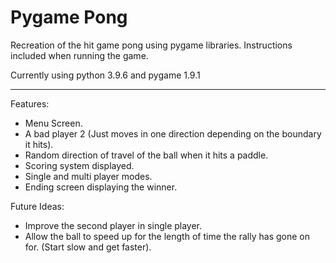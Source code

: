 # Pygame Pong
Recreation of the hit game pong using pygame libraries. Instructions included when running the game.

Currently using python 3.9.6 and pygame 1.9.1

---
Features:
- Menu Screen.
- A bad player 2 (Just moves in one direction depending on the boundary it hits).
- Random direction of travel of the ball when it hits a paddle.
- Scoring system displayed.
- Single and multi player modes.
- Ending screen displaying the winner.

Future Ideas:
- Improve the second player in single player.
- Allow the ball to speed up for the length of time the rally has gone on for. (Start slow and get faster).
